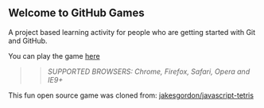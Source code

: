 ## Welcome to GitHub Games

A project based learning activity for people who are getting started with Git and GitHub.

You can play the game [here](https://Helerr.github.io/github-games/)

>> _*SUPPORTED BROWSERS*: Chrome, Firefox, Safari, Opera and IE9+_

This fun open source game was cloned from: [jakesgordon/javascript-tetris](https://github.com/jakesgordon/javascript-tetris)
